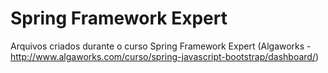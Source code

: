 # Spring Framework Expert
Arquivos criados durante o curso Spring Framework Expert (Algaworks - http://www.algaworks.com/curso/spring-javascript-bootstrap/dashboard/)
